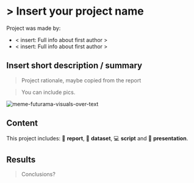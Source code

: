 # > Insert your project name

Project was made by:

* < insert: Full info about first author >
* < insert: Full info about first author >


## Insert short description / summary

> Project rationale, maybe copied from the report

> You can include pics.

![meme-futurama-visuals-over-text](https://user-images.githubusercontent.com/12518132/27714960-d740123a-5d3c-11e7-9994-d2ed6ee01cbb.jpeg)

## Content

This project includes: :blue_book: **report**, :bookmark_tabs: **dataset**, :computer: **script** and :sunrise_over_mountains: **presentation**.

## Results

> Conclusions?